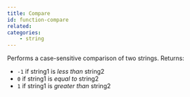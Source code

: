 ```yaml
---
title: Compare
id: function-compare
related:
categories:
    - string
---
```


Performs a case-sensitive comparison of two strings. Returns:

* `-1` if string1 is *less than* string2
* `0` if string1 is *equal to* string2
* `1` if string1 is *greater than* string2
